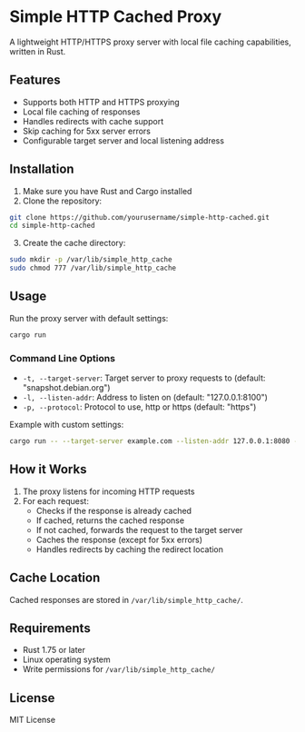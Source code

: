# Simple HTTP Cached Proxy

A lightweight HTTP/HTTPS proxy server with local file caching capabilities, written in Rust.

## Features

- Supports both HTTP and HTTPS proxying
- Local file caching of responses
- Handles redirects with cache support
- Skip caching for 5xx server errors
- Configurable target server and local listening address

## Installation

1. Make sure you have Rust and Cargo installed
2. Clone the repository:
```bash
git clone https://github.com/yourusername/simple-http-cached.git
cd simple-http-cached
```
3. Create the cache directory:
```bash
sudo mkdir -p /var/lib/simple_http_cache
sudo chmod 777 /var/lib/simple_http_cache
```

## Usage

Run the proxy server with default settings:

```bash
cargo run
```

### Command Line Options

- `-t, --target-server`: Target server to proxy requests to (default: "snapshot.debian.org")
- `-l, --listen-addr`: Address to listen on (default: "127.0.0.1:8100")
- `-p, --protocol`: Protocol to use, http or https (default: "https")

Example with custom settings:

```bash
cargo run -- --target-server example.com --listen-addr 127.0.0.1:8080 --protocol http
```

## How it Works

1. The proxy listens for incoming HTTP requests
2. For each request:
   - Checks if the response is already cached
   - If cached, returns the cached response
   - If not cached, forwards the request to the target server
   - Caches the response (except for 5xx errors)
   - Handles redirects by caching the redirect location

## Cache Location

Cached responses are stored in `/var/lib/simple_http_cache/`.

## Requirements

- Rust 1.75 or later
- Linux operating system
- Write permissions for `/var/lib/simple_http_cache/`

## License

MIT License